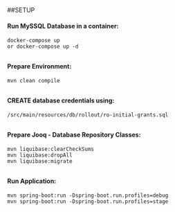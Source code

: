 ##SETUP

#### Run MySSQL Database in a container:
``` 
docker-compose up
or docker-compose up -d
```

##
#### Prepare Environment:
```
mvn clean compile
```

##
#### CREATE database credentials using:
```
/src/main/resources/db/rollout/ro-initial-grants.sql
```

##
#### Prepare Jooq - Database Repository Classes:
```
mvn liquibase:clearCheckSums
mvn liquibase:dropAll
mvn liquibase:migrate
```

##
#### Run Application:
```
mvn spring-boot:run -Dspring-boot.run.profiles=debug
mvn spring-boot:run -Dspring-boot.run.profiles=stage
```

